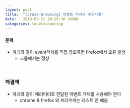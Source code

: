 ```yaml
---
layout: post
title:  "[cross-browsing] 이벤트 처리시 주의사항"
date:   2018-03-21 10:20:36 +0900
categories: toubleshooting
---
```

#### 문제
* 아래와 같이 event객체를 직접 참조하면 firefox에서 오류 발생
  * 크롬에서는 정상

<script src="https://gist.github.com/min9nim/7f69402de6a6079a3e2936d266347a2c.js"></script>
<br />

### 해결책
* 아래와 같이 패러미터로 전달된 이벤트 객체를 사용해야 한다
  * chrome & firefox 외 브라우져는 테스트 안 해봄

<script src="https://gist.github.com/min9nim/82014d7854357088dab5083eb7fbedb7.js"></script>
